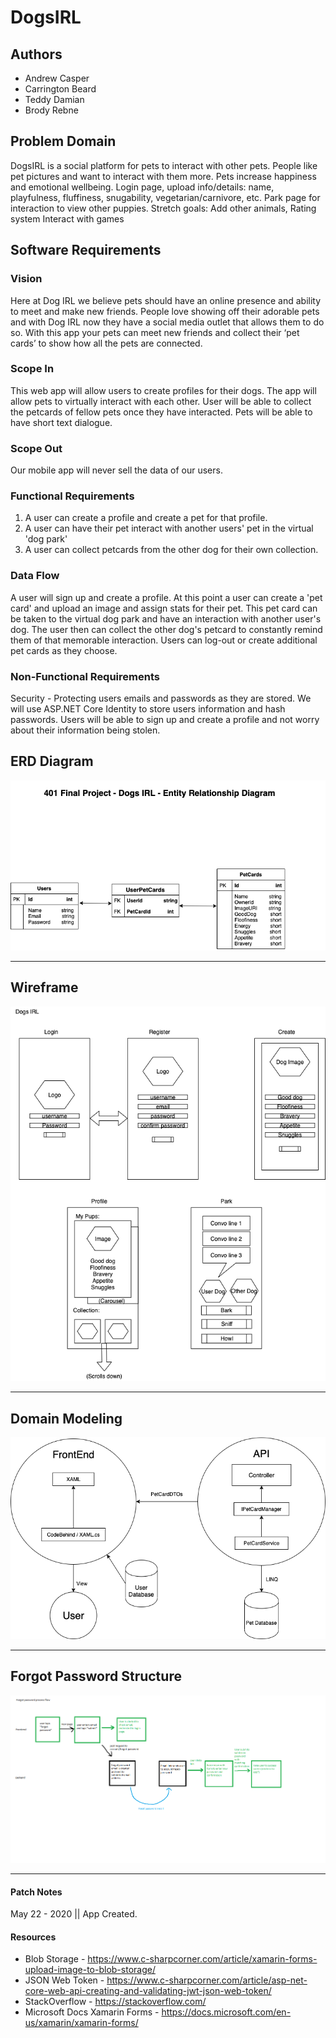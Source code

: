 # DogsIRL
## Authors
- Andrew Casper
- Carrington Beard
- Teddy Damian
- Brody Rebne

## Problem Domain
DogsIRL is a social platform for pets to interact with other pets. People like pet pictures and want to interact with them more. Pets increase happiness and emotional wellbeing. Login page, upload info/details: name, playfulness, fluffiness, snugability, vegetarian/carnivore, etc. Park page for interaction to view other puppies.
Stretch goals: Add other animals, Rating system Interact with games

## Software Requirements
### **Vision**
Here at Dog IRL we believe pets should have an online presence and ability to meet and make new friends. People love showing off their adorable pets and with Dog IRL now they have a social media outlet that allows them to do so. With this app your pets can meet new friends and collect their ‘pet cards’ to show how all the pets are connected.

### **Scope In**
This web app will allow users to create profiles for their dogs.
The app will allow pets to virtually interact with each other.
User will be able to collect the petcards of fellow pets once they have interacted.
Pets will be able to have short text dialogue.

### **Scope Out**
Our mobile app will never sell the data of our users.

### **Functional Requirements**
1. A user can create a profile and create a pet for that profile.
2. A user can have their pet interact with another users' pet in the virtual 'dog park'
3. A user can collect petcards from the other dog for their own collection.

### **Data Flow**
	
A user will sign up and create a profile. At this point a user can create a 'pet card' and upload an image and assign stats for their pet. This pet card can be taken to the virtual dog park and have an interaction with another user's dog. The user then can collect the other dog's petcard to constantly remind them of that memorable interaction. Users can log-out or create additional pet cards as they choose.

### **Non-Functional Requirements**

Security - Protecting users emails and passwords as they are stored. We will use ASP.NET Core Identity to store users information and hash passwords. Users will be able to sign up and create a profile and not worry about their information being stolen.

## ERD Diagram
![ERD Diagram](https://github.com/401FinalProjectOrg/DogsIRL/blob/dev/DogsIRL%20ER%20Diagram.png)
*  *  *  *  *
## Wireframe
![Wireframe](https://github.com/401FinalProjectOrg/DogsIRL/blob/dev/DogsIRL%20Wireframes.png)
*  *  *  *  *
## Domain Modeling
![DomainModeling](https://github.com/401FinalProjectOrg/DogsIRL/blob/dev/DogsIRLDomainModel.png)
*  *  *  *  *
## Forgot Password Structure
![ForgotPassword](https://github.com/401FinalProjectOrg/DogsIRL/blob/dev/Forgot-password.png)
*  *  *  *  *

#### Patch Notes
May 22 - 2020 || App Created.

#### Resources
- Blob Storage - https://www.c-sharpcorner.com/article/xamarin-forms-upload-image-to-blob-storage/
- JSON Web Token - https://www.c-sharpcorner.com/article/asp-net-core-web-api-creating-and-validating-jwt-json-web-token/
- StackOverflow - https://stackoverflow.com/
- Microsoft Docs Xamarin Forms - https://docs.microsoft.com/en-us/xamarin/xamarin-forms/
